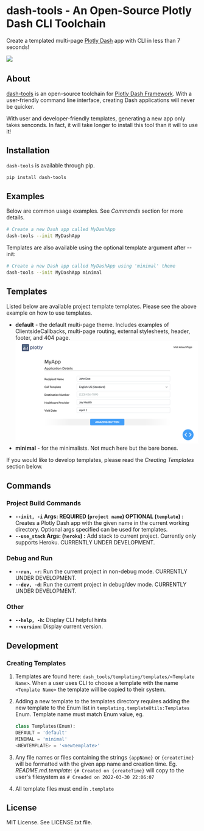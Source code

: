 # dash-tools - An Open-Source Plotly Dash CLI Toolchain

Create a templated multi-page [Plotly Dash](https://plotly.com/dash/) app with CLI in less than 7 seconds!

![](docs/intro_gif.gif)

## About

[dash-tools](https://github.com/andrew-hossack/dash-tools) is an open-source toolchain for [Plotly Dash Framework](https://dash.plotly.com/introduction). With a user-friendly command line interface, creating Dash applications will never be quicker.

With user and developer-friendly templates, generating a new app only takes senconds. In fact, it will take longer to install this tool than it will to use it!

## Installation

`dash-tools` is available through pip.

```bash
pip install dash-tools
```

## Examples

Below are common usage examples. See _Commands_ section for more details.

```bash
# Create a new Dash app called MyDashApp
dash-tools --init MyDashApp
```

Templates are also available using the optional template argument after --init:

```bash
# Create a new Dash app called MyDashApp using 'minimal' theme
dash-tools --init MyDashApp minimal
```

## Templates

Listed below are available project template templates. Please see the above example on how to use templates.

- **default** - the default multi-page theme. Includes examples of ClientsideCallbacks, multi-page routing, external stylesheets, header, footer, and 404 page.
  ![](docs/default_theme.png)
- **minimal** - for the minimalists. Not much here but the bare bones.

If you would like to develop templates, please read the _Creating Templates_ section below.

## Commands

### Project Build Commands

- **`--init, -i` Args: REQUIRED (`project name`) OPTIONAL (`template`) :** Creates a Plotly Dash app with the given name in the current working directory. Optional args specified can be used for templates.
- **`--use_stack` Args: (`heroku`) :** Add stack to current project. Currently only supports Heroku. CURRENTLY UNDER DEVELOPMENT.

### Debug and Run

- **`--run, -r`:** Run the current project in non-debug mode. CURRENTLY UNDER DEVELOPMENT.
- **`--dev, -d`:** Run the current project in debug/dev mode. CURRENTLY UNDER DEVELOPMENT.

### Other

- **`--help, -h`:** Display CLI helpful hints
- **`--version`:** Display current version.

## Development

### Creating Templates

1. Templates are found here: `dash_tools/templating/templates/<Template Name>`. When a user uses CLI to choose a template with the name `<Template Name>` the template will be copied to their system.
2. Adding a new template to the templates directory requires adding the new template to the Enum list in `templating.templateUtils:Templates` Enum. Template name must match Enum value, eg.

   ```python
   class Templates(Enum):
   DEFAULT = 'default'
   MINIMAL = 'minimal'
   <NEWTEMPLATE> = '<newtemplate>'
   ```

3. Any file names or files containing the strings `{appName}` or `{createTime}` will be formatted with the given app name and creation time. Eg. _README.md.template_: `{# Created on {createTime}` will copy to the user's filesystem as `# Creaded on 2022-03-30 22:06:07`
4. All template files must end in `.template`

## License

MIT License. See LICENSE.txt file.
